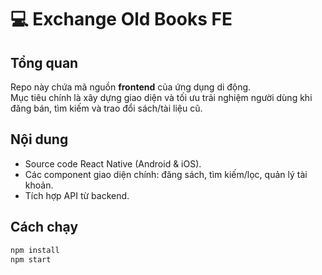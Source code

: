 # 💻 Exchange Old Books FE

## Tổng quan
Repo này chứa mã nguồn **frontend** của ứng dụng di động.  
Mục tiêu chính là xây dựng giao diện và tối ưu trải nghiệm người dùng khi đăng bán, tìm kiếm và trao đổi sách/tài liệu cũ.  

## Nội dung 
- Source code React Native (Android & iOS).  
- Các component giao diện chính: đăng sách, tìm kiếm/lọc, quản lý tài khoản.  
- Tích hợp API từ backend.  

## Cách chạy
```bash
npm install
npm start
